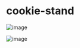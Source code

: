 # cookie-stand

![image](https://github.com/Jpauljonesii/cookie-stand/assets/131941162/01f927f8-ee6b-4411-8648-23e58763a902)

![image](https://github.com/Jpauljonesii/cookie-stand/assets/131941162/215ad885-f254-4bcc-8d25-bba5fc67c469)



